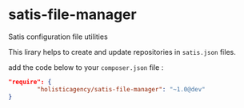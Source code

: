 # satis-file-manager
Satis configuration file utilities

This lirary helps to create and update repositories in `satis.json` files.

add the code below to your `composer.json` file :
```json
"require": {
        "holisticagency/satis-file-manager": "~1.0@dev"
}
`````
